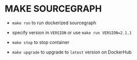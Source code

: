 MAKE SOURCEGRAPH
=========

* `make run` to run dockerized sourcegraph

* specify version in `VERSION` or use `make run VERSION=2.1.1`

* `make stop` to stop container

* `make upgrade` to upgrade to `latest` version on DockerHub


